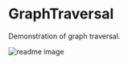 GraphTraversal
==============

Demonstration of graph traversal.

![readme image][1]

  [1]: https://raw.githubusercontent.com/nastajus/GraphTraversal/master/src/com/diagram.png

  
